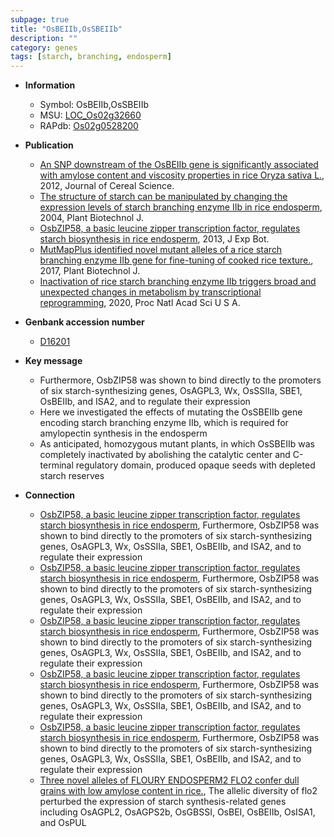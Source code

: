 ```yaml
---
subpage: true
title: "OsBEIIb,OsSBEIIb"
description: ""
category: genes
tags: [starch, branching, endosperm]
---
```


* **Information**  
    + Symbol: OsBEIIb,OsSBEIIb  
    + MSU: [LOC_Os02g32660](http://rice.plantbiology.msu.edu/cgi-bin/ORF_infopage.cgi?orf=LOC_Os02g32660)  
    + RAPdb: [Os02g0528200](http://rapdb.dna.affrc.go.jp/viewer/gbrowse_details/irgsp1?name=Os02g0528200)  

* **Publication**  
    + [An SNP downstream of the OsBEIIb gene is significantly associated with amylose content and viscosity properties in rice Oryza sativa L.](http://www.ncbi.nlm.nih.gov/pubmed?term=An+SNP+downstream+of+the+OsBEIIb+gene+is+significantly+associated+with+amylose+content+and+viscosity+properties+in+rice+Oryza+sativa+L.%5BTitle%5D), 2012, Journal of Cereal Science.
    + [The structure of starch can be manipulated by changing the expression levels of starch branching enzyme IIb in rice endosperm](http://www.ncbi.nlm.nih.gov/pubmed?term=The+structure+of+starch+can+be+manipulated+by+changing+the+expression+levels+of+starch+branching+enzyme+IIb+in+rice+endosperm%5BTitle%5D), 2004, Plant Biotechnol J.
    + [OsbZIP58, a basic leucine zipper transcription factor, regulates starch biosynthesis in rice endosperm](http://www.ncbi.nlm.nih.gov/pubmed?term=OsbZIP58,+a+basic+leucine+zipper+transcription+factor,+regulates+starch+biosynthesis+in+rice+endosperm%5BTitle%5D), 2013, J Exp Bot.
    + [MutMapPlus identified novel mutant alleles of a rice starch branching enzyme IIb gene for fine-tuning of cooked rice texture.](http://www.ncbi.nlm.nih.gov/pubmed?term=MutMapPlus+identified+novel+mutant+alleles+of+a+rice+starch+branching+enzyme+IIb+gene+for+fine-tuning+of+cooked+rice+texture.%5BTitle%5D), 2017, Plant Biotechnol J.
    + [Inactivation of rice starch branching enzyme IIb triggers broad and unexpected changes in metabolism by transcriptional reprogramming](http://www.ncbi.nlm.nih.gov/pubmed?term=Inactivation+of+rice+starch+branching+enzyme+IIb+triggers+broad+and+unexpected+changes+in+metabolism+by+transcriptional+reprogramming%5BTitle%5D), 2020, Proc Natl Acad Sci U S A.

* **Genbank accession number**  
    + [D16201](http://www.ncbi.nlm.nih.gov/nuccore/D16201)

* **Key message**  
    + Furthermore, OsbZIP58 was shown to bind directly to the promoters of six starch-synthesizing genes, OsAGPL3, Wx, OsSSIIa, SBE1, OsBEIIb, and ISA2, and to regulate their expression
    + Here we investigated the effects of mutating the OsSBEIIb gene encoding starch branching enzyme IIb, which is required for amylopectin synthesis in the endosperm
    + As anticipated, homozygous mutant plants, in which OsSBEIIb was completely inactivated by abolishing the catalytic center and C-terminal regulatory domain, produced opaque seeds with depleted starch reserves

* **Connection**  
    + [OsbZIP58, a basic leucine zipper transcription factor, regulates starch biosynthesis in rice endosperm](http://www.ncbi.nlm.nih.gov/pubmed?term=OsbZIP58,+a+basic+leucine+zipper+transcription+factor,+regulates+starch+biosynthesis+in+rice+endosperm%5BTitle%5D), Furthermore, OsbZIP58 was shown to bind directly to the promoters of six starch-synthesizing genes, OsAGPL3, Wx, OsSSIIa, SBE1, OsBEIIb, and ISA2, and to regulate their expression
    + [OsbZIP58, a basic leucine zipper transcription factor, regulates starch biosynthesis in rice endosperm](http://www.ncbi.nlm.nih.gov/pubmed?term=OsbZIP58,+a+basic+leucine+zipper+transcription+factor,+regulates+starch+biosynthesis+in+rice+endosperm%5BTitle%5D), Furthermore, OsbZIP58 was shown to bind directly to the promoters of six starch-synthesizing genes, OsAGPL3, Wx, OsSSIIa, SBE1, OsBEIIb, and ISA2, and to regulate their expression
    + [OsbZIP58, a basic leucine zipper transcription factor, regulates starch biosynthesis in rice endosperm](http://www.ncbi.nlm.nih.gov/pubmed?term=OsbZIP58,+a+basic+leucine+zipper+transcription+factor,+regulates+starch+biosynthesis+in+rice+endosperm%5BTitle%5D), Furthermore, OsbZIP58 was shown to bind directly to the promoters of six starch-synthesizing genes, OsAGPL3, Wx, OsSSIIa, SBE1, OsBEIIb, and ISA2, and to regulate their expression
    + [OsbZIP58, a basic leucine zipper transcription factor, regulates starch biosynthesis in rice endosperm](http://www.ncbi.nlm.nih.gov/pubmed?term=OsbZIP58,+a+basic+leucine+zipper+transcription+factor,+regulates+starch+biosynthesis+in+rice+endosperm%5BTitle%5D), Furthermore, OsbZIP58 was shown to bind directly to the promoters of six starch-synthesizing genes, OsAGPL3, Wx, OsSSIIa, SBE1, OsBEIIb, and ISA2, and to regulate their expression
    + [OsbZIP58, a basic leucine zipper transcription factor, regulates starch biosynthesis in rice endosperm](http://www.ncbi.nlm.nih.gov/pubmed?term=OsbZIP58,+a+basic+leucine+zipper+transcription+factor,+regulates+starch+biosynthesis+in+rice+endosperm%5BTitle%5D), Furthermore, OsbZIP58 was shown to bind directly to the promoters of six starch-synthesizing genes, OsAGPL3, Wx, OsSSIIa, SBE1, OsBEIIb, and ISA2, and to regulate their expression
    + [Three novel alleles of FLOURY ENDOSPERM2 FLO2 confer dull grains with low amylose content in rice.](http://www.ncbi.nlm.nih.gov/pubmed?term=Three+novel+alleles+of+FLOURY+ENDOSPERM2+FLO2+confer+dull+grains+with+low+amylose+content+in+rice.%5BTitle%5D), The allelic diversity of flo2 perturbed the expression of starch synthesis-related genes including OsAGPL2, OsAGPS2b, OsGBSSI, OsBEI, OsBEIIb, OsISA1, and OsPUL




